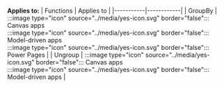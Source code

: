 **Applies to:** 
| Functions | Applies to |
|-----------|------------|
| GroupBy | :::image type="icon" source="../media/yes-icon.svg" border="false"::: Canvas apps</br>:::image type="icon" source="../media/yes-icon.svg" border="false"::: Model-driven apps</br>:::image type="icon" source="../media/yes-icon.svg" border="false"::: Power Pages |
| Ungroup | :::image type="icon" source="../media/yes-icon.svg" border="false"::: Canvas apps</br>:::image type="icon" source="../media/yes-icon.svg" border="false"::: Model-driven apps |

